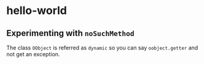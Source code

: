 # hello-world
## Experimenting with `noSuchMethod`
The class `OObject` is referred as `dynamic` so you can say `oobject.getter` and not get an exception.
<!--stackedit_data:
eyJoaXN0b3J5IjpbNDgzNjU0MjI2LDEzMzg3MTEzMjZdfQ==
-->